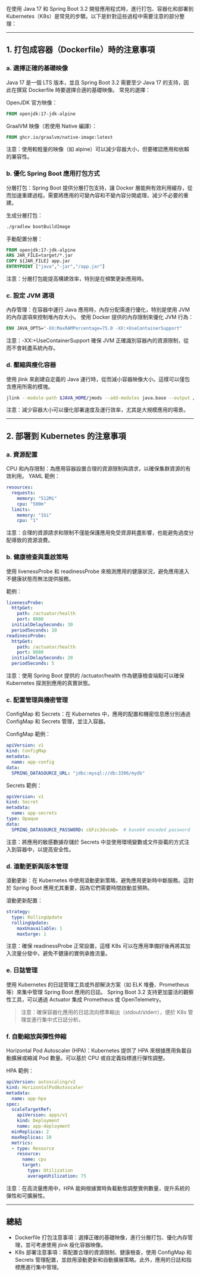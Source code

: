 在使用 Java 17 和 Spring Boot 3.2 開發應用程式時，進行打包、容器化和部署到 Kubernetes（K8s）是常見的步驟。以下是針對這些過程中需要注意的部分整理：

---

## 1. 打包成容器（Dockerfile）時的注意事項

### a. 選擇正確的基礎映像

Java 17 是一個 LTS 版本，並且 Spring Boot 3.2 需要至少 Java 17 的支持，因此在撰寫 Dockerfile 時要選擇合適的基礎映像。
常見的選擇：

OpenJDK 官方映像：
```dockerfile
FROM openjdk:17-jdk-alpine
```

GraalVM 映像（若使用 Native 編譯）：

```dockerfile
FROM ghcr.io/graalvm/native-image:latest
```

注意：使用較輕量的映像（如 alpine）可以減少容器大小，但要確認應用和依賴的兼容性。

### b. 優化 Spring Boot 應用打包方式

分層打包：Spring Boot 提供分層打包支持，讓 Docker 層能夠有效利用緩存，從而加速重建過程。需要將應用的可變內容和不變內容分開處理，減少不必要的重建。

生成分層打包：

```bash
./gradlew bootBuildImage
```

手動配置分層：

```dockerfile
FROM openjdk:17-jdk-alpine
ARG JAR_FILE=target/*.jar
COPY ${JAR_FILE} app.jar
ENTRYPOINT ["java","-jar","/app.jar"]
```

注意：分層打包能提高構建效率，特別是在頻繁更新應用時。

### c. 設定 JVM 選項

內存管理：在容器中運行 Java 應用時，內存分配需進行優化，特別是使用 JVM 的內存選項來控制堆內存大小。
使用 Docker 提供的內存限制來優化 JVM 行為：

```dockerfile
ENV JAVA_OPTS="-XX:MaxRAMPercentage=75.0 -XX:+UseContainerSupport"
```

注意：-XX:+UseContainerSupport 確保 JVM 正確識別容器內的資源限制，從而不會耗盡系統內存。

### d. 壓縮與瘦化容器

使用 jlink 來創建自定義的 Java 運行時，從而減小容器映像大小。這樣可以僅包含應用所需的模塊。

```bash
jlink --module-path $JAVA_HOME/jmods --add-modules java.base --output /custom-jre
```

注意：減少容器大小可以優化部署速度及運行效率，尤其是大規模應用的場景。

---
## 2. 部署到 Kubernetes 的注意事項

### a. 資源配置

CPU 和內存限制：為應用容器設置合理的資源限制與請求，以確保集群資源的有效利用。
YAML 範例：

```yaml
resources:
  requests:
    memory: "512Mi"
    cpu: "500m"
  limits:
    memory: "1Gi"
    cpu: "1"
```

注意：合理的資源請求和限制不僅能保護應用免受資源耗盡影響，也能避免過度分配導致的資源浪費。

### b. 健康檢查與重啟策略

使用 livenessProbe 和 readinessProbe 來檢測應用的健康狀況，避免應用進入不健康狀態而無法提供服務。

範例：

```yaml
livenessProbe:
  httpGet:
    path: /actuator/health
    port: 8080
  initialDelaySeconds: 30
  periodSeconds: 10
readinessProbe:
  httpGet:
    path: /actuator/health
    port: 8080
  initialDelaySeconds: 20
  periodSeconds: 5
```

注意：使用 Spring Boot 提供的 /actuator/health 作為健康檢查端點可以確保 Kubernetes 探測到應用的真實狀態。


### c. 配置管理與機密管理

ConfigMap 和 Secrets：在 Kubernetes 中，應用的配置和機密信息應分別通過 ConfigMap 和 Secrets 管理，並注入容器。

ConfigMap 範例：

```yaml
apiVersion: v1
kind: ConfigMap
metadata:
  name: app-config
data:
  SPRING_DATASOURCE_URL: "jdbc:mysql://db:3306/mydb"
```

Secrets 範例：

```yaml
apiVersion: v1
kind: Secret
metadata:
  name: app-secrets
type: Opaque
data:
  SPRING_DATASOURCE_PASSWORD: cGFzc3dvcmQ=  # base64 encoded password
```

注意：將應用的敏感數據存儲於 Secrets 中並使用環境變數或文件掛載的方式注入到容器中，以提高安全性。

### d. 滾動更新與版本管理

滾動更新：在 Kubernetes 中使用滾動更新策略，避免應用更新時中斷服務。這對於 Spring Boot 應用尤其重要，因為它們需要時間啟動並預熱。

滾動更新配置：

```yaml
strategy:
  type: RollingUpdate
  rollingUpdate:
    maxUnavailable: 1
    maxSurge: 1
```

注意：確保 readinessProbe 正常設置，這樣 K8s 可以在應用準備好後再將其加入流量分發中，避免不健康的實例承擔流量。

### e. 日誌管理

使用 Kubernetes 的日誌管理工具或外部解決方案（如 ELK 堆疊、Prometheus 等）來集中管理 Spring Boot 應用的日誌。
Spring Boot 3.2 支持更加靈活的觀察性工具，可以通過 Actuator 集成 Prometheus 或 OpenTelemetry。

> 注意：確保容器化應用的日誌流向標準輸出（stdout/stderr），便於 K8s 管理並進行集中式日誌分析。

### f. 自動縮放與彈性伸縮

Horizontal Pod Autoscaler (HPA)：Kubernetes 提供了 HPA 來根據應用負載自動擴展或縮減 Pod 數量。可以基於 CPU 或自定義指標進行彈性調整。

HPA 範例：

```yaml
apiVersion: autoscaling/v2
kind: HorizontalPodAutoscaler
metadata:
  name: app-hpa
spec:
  scaleTargetRef:
    apiVersion: apps/v1
    kind: Deployment
    name: app-deployment
  minReplicas: 2
  maxReplicas: 10
  metrics:
  - type: Resource
    resource:
      name: cpu
      target:
        type: Utilization
        averageUtilization: 75
```

注意：在高流量應用中，HPA 能夠根據實時負載動態調整實例數量，提升系統的彈性和可擴展性。

---

## 總結

- Dockerfile 打包注意事項：選擇正確的基礎映像，進行分層打包、優化內存管理，並可考慮使用 jlink 瘦化容器映像。
- K8s 部署注意事項：需配置合理的資源限制、健康檢查，使用 ConfigMap 和 Secrets 管理配置，並啟用滾動更新和自動擴展策略。此外，應用的日誌和指標應進行集中管理。